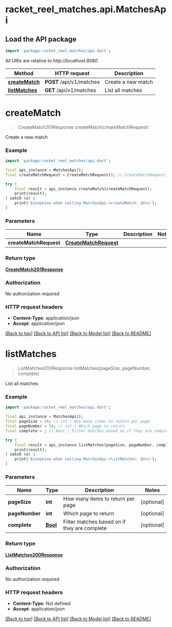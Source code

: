 # racket_reel_matches.api.MatchesApi

## Load the API package
```dart
import 'package:racket_reel_matches/api.dart';
```

All URIs are relative to *http://localhost:8080*

Method | HTTP request | Description
------------- | ------------- | -------------
[**createMatch**](MatchesApi.md#creatematch) | **POST** /api/v1/matches | Create a new match
[**listMatches**](MatchesApi.md#listmatches) | **GET** /api/v1/matches | List all matches


# **createMatch**
> CreateMatch201Response createMatch(createMatchRequest)

Create a new match

### Example
```dart
import 'package:racket_reel_matches/api.dart';

final api_instance = MatchesApi();
final createMatchRequest = CreateMatchRequest(); // CreateMatchRequest | 

try {
    final result = api_instance.createMatch(createMatchRequest);
    print(result);
} catch (e) {
    print('Exception when calling MatchesApi->createMatch: $e\n');
}
```

### Parameters

Name | Type | Description  | Notes
------------- | ------------- | ------------- | -------------
 **createMatchRequest** | [**CreateMatchRequest**](CreateMatchRequest.md)|  | 

### Return type

[**CreateMatch201Response**](CreateMatch201Response.md)

### Authorization

No authorization required

### HTTP request headers

 - **Content-Type**: application/json
 - **Accept**: application/json

[[Back to top]](#) [[Back to API list]](../README.md#documentation-for-api-endpoints) [[Back to Model list]](../README.md#documentation-for-models) [[Back to README]](../README.md)

# **listMatches**
> ListMatches200Response listMatches(pageSize, pageNumber, complete)

List all matches

### Example
```dart
import 'package:racket_reel_matches/api.dart';

final api_instance = MatchesApi();
final pageSize = 56; // int | How many items to return per page
final pageNumber = 56; // int | Which page to return
final complete = ; // Bool | Filter matches based on if they are complete

try {
    final result = api_instance.listMatches(pageSize, pageNumber, complete);
    print(result);
} catch (e) {
    print('Exception when calling MatchesApi->listMatches: $e\n');
}
```

### Parameters

Name | Type | Description  | Notes
------------- | ------------- | ------------- | -------------
 **pageSize** | **int**| How many items to return per page | [optional] 
 **pageNumber** | **int**| Which page to return | [optional] 
 **complete** | [**Bool**](.md)| Filter matches based on if they are complete | [optional] 

### Return type

[**ListMatches200Response**](ListMatches200Response.md)

### Authorization

No authorization required

### HTTP request headers

 - **Content-Type**: Not defined
 - **Accept**: application/json

[[Back to top]](#) [[Back to API list]](../README.md#documentation-for-api-endpoints) [[Back to Model list]](../README.md#documentation-for-models) [[Back to README]](../README.md)

